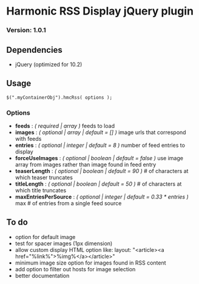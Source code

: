 # Harmonic RSS Display jQuery plugin
### Version: 1.0.1
	
## Dependencies

* jQuery (optimized for 10.2)	
	
## Usage

```
$(".myContainerObj").hmcRss( options );
```

### Options	

* **feeds** : *( required | array )* feeds to load
* **images** : *( optional | array | default = [] )* image urls that correspond with feeds
* **entries** : *( optional | integer | default = 8 )* number of feed entries to display
* **forceUseImages** : *( optional | boolean | default = false )* use image array from images rather than image found in feed entry
* **teaserLength** : *( optional | boolean | default = 90 )* # of characters at which teaser truncates
* **titleLength** : *( optional | boolean | default = 50 )* # of characters at which title truncates
* **maxEntriesPerSource** : *( optional | integer | default = 0.33 * entries )* max # of entries from a single feed source
	
## To do

* option for default image
* test for spacer images (1px dimension)
* allow custom display HTML option like: layout: "&lt;article&gt;&lt;a href="&#37;link&#37;"&gt;&#37;img&#37;&lt;/a&gt;&lt;/article&gt;"
* minimum image size option for images found in RSS content
* add option to filter out hosts for image selection
* better documentation
